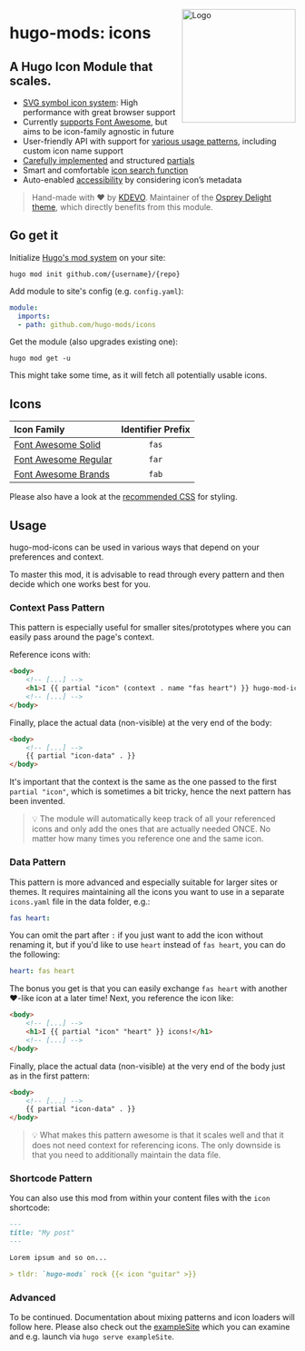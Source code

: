 <a href="https://git.io/🪅"><img alt="Logo" align="right" width="200" src="https://raw.githubusercontent.com/hugo-mods/icons/main/.github/mug.png"></a>

# hugo-mods: icons
## A Hugo Icon Module that scales.

- [SVG symbol icon system](https://css-tricks.com/svg-symbol-good-choice-icons/): High performance with great browser support 
- Currently [supports Font Awesome](#icons), but aims to be icon-family agnostic in future 
- User-friendly API with support for [various usage patterns](#usage), including custom icon name support
- [Carefully implemented](https://kdevo.medium.com/-7c0acb90eeec#341e) and structured [partials](./layouts/partials)
- Smart and comfortable [icon search function](https://kdevo.medium.com/-7c0acb90eeec#341e) 
- Auto-enabled [accessibility](https://css-tricks.com/svg-symbol-good-choice-icons/#why-symbol-is-better-for-icons) by considering icon’s metadata

> Hand-made with :heart: by [KDEVO](https://kdevo.github.io/).
> Maintainer of the [Osprey Delight theme](https://github.com/kdevo/osprey-delight), which directly benefits from this module.

## Go get it

Initialize [Hugo's mod system](https://gohugo.io/hugo-modules/) on your site:

`hugo mod init github.com/{username}/{repo}`

Add module to site's config (e.g. `config.yaml`):

```yaml
module:
  imports:
  - path: github.com/hugo-mods/icons
```

Get the module (also upgrades existing one):

`hugo mod get -u`

This might take some time, as it will fetch all potentially usable icons.

## Icons

| Icon Family                        | Identifier Prefix        |
|:-----------------------------------|:------------------------:|
| [Font Awesome Solid][fas]          | `fas`                    |
| [Font Awesome Regular][far]        | `far`                    |
| [Font Awesome Brands][fab]         | `fab`                    |

Please also have a look at the [recommended CSS](assets/mod-icons/style.css) for styling.

## Usage 

hugo-mod-icons can be used in various ways that depend on your preferences and context.

To master this mod, it is advisable to read through every pattern and then decide which one works best for you.

### Context Pass Pattern

This pattern is especially useful for smaller sites/prototypes where you can easily pass around the page's context.

Reference icons with:

```html
<body>
    <!-- [...] -->
    <h1>I {{ partial "icon" (context . name "fas heart") }} hugo-mod-icons!</h1>
    <!-- [...] -->
</body>
```

Finally, place the actual data (non-visible) at the very end of the body:

```html
<body>
    <!-- [...] -->
    {{ partial "icon-data" . }}
</body>
```

It's important that the context is the same as the one passed to the first `partial "icon"`, 
which is sometimes a bit tricky, hence the next pattern has been invented.

> :bulb: The module will automatically keep track of all your referenced icons and only add the ones that are actually needed ONCE. No matter how many times you reference one and the same icon.

### Data Pattern

This pattern is more advanced and especially suitable for larger sites or themes. It requires maintaining all the icons you want to use in a separate `icons.yaml` file in the data folder, e.g.:

```yaml
fas heart:
```

You can omit the part after `:` if you just want to add the icon without renaming it,
but if you'd like to use `heart` instead of `fas heart`, you can do the following:

```yaml
heart: fas heart
```

The bonus you get is that you can easily exchange `fas heart` with another :heart:-like icon at a later time!
Next, you reference the icon like:

```html
<body>
    <!-- [...] -->
    <h1>I {{ partial "icon" "heart" }} icons!</h1>
    <!-- [...] -->
</body>
```

Finally, place the actual data (non-visible) at the very end of the body just as in the first pattern:

```html
<body>
    <!-- [...] -->
    {{ partial "icon-data" . }}
</body>
```

> :bulb: What makes this pattern awesome is that it scales well and that it does not need context for referencing icons. The only downside is that you need to additionally maintain the data file.


### Shortcode Pattern

You can also use this mod from within your content files with the `icon` shortcode:

```markdown
---
title: "My post"
---

Lorem ipsum and so on...

> tldr: `hugo-mods` rock {{< icon "guitar" >}}
```

### Advanced

To be continued. Documentation about mixing patterns and icon loaders will follow here.
Please also check out the [exampleSite](./exampleSite) which you can examine and e.g.
launch via `hugo serve exampleSite`.

[fab]: https://github.com/FortAwesome/Font-Awesome/tree/5.15.3/svgs/brands
[fas]: https://github.com/FortAwesome/Font-Awesome/tree/5.15.3/svgs/solid
[far]: https://github.com/FortAwesome/Font-Awesome/tree/5.15.3/svgs/regular